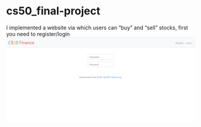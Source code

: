 # cs50_final-project
I implemented a website via which users can “buy” and “sell” stocks, first you need to register/login ![](Images/login.png)
